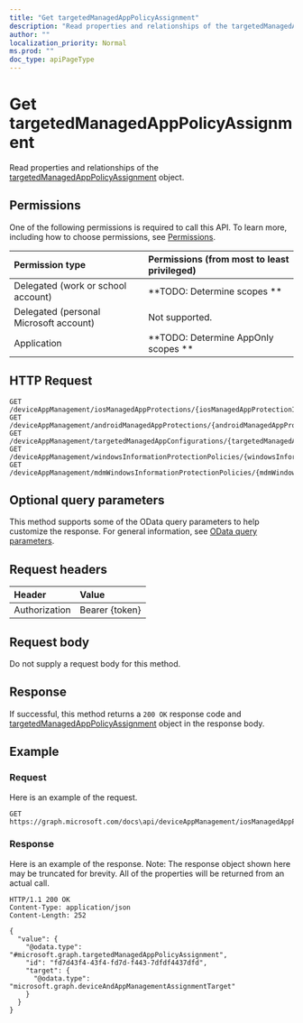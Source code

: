 ```yaml
---
title: "Get targetedManagedAppPolicyAssignment"
description: "Read properties and relationships of the targetedManagedAppPolicyAssignment object."
author: ""
localization_priority: Normal
ms.prod: ""
doc_type: apiPageType
---
```


# Get targetedManagedAppPolicyAssignment

Read properties and relationships of the [targetedManagedAppPolicyAssignment](../resources/targetedmanagedapppolicyassignment.md) object.

## Permissions
One of the following permissions is required to call this API. To learn more, including how to choose permissions, see [Permissions](/concepts/permissions-reference.md).

|Permission type|Permissions (from most to least privileged)|
|:---|:---|
|Delegated (work or school account)|**TODO: Determine scopes **|
|Delegated (personal Microsoft account)|Not supported.|
|Application|**TODO: Determine AppOnly scopes **|

## HTTP Request
<!-- {
  "blockType": "ignored"
}
-->
``` http
GET /deviceAppManagement/iosManagedAppProtections/{iosManagedAppProtectionId}/assignments/{targetedManagedAppPolicyAssignmentId}
GET /deviceAppManagement/androidManagedAppProtections/{androidManagedAppProtectionId}/assignments/{targetedManagedAppPolicyAssignmentId}
GET /deviceAppManagement/targetedManagedAppConfigurations/{targetedManagedAppConfigurationId}/assignments/{targetedManagedAppPolicyAssignmentId}
GET /deviceAppManagement/windowsInformationProtectionPolicies/{windowsInformationProtectionPolicyId}/assignments/{targetedManagedAppPolicyAssignmentId}
GET /deviceAppManagement/mdmWindowsInformationProtectionPolicies/{mdmWindowsInformationProtectionPolicyId}/assignments/{targetedManagedAppPolicyAssignmentId}
```

## Optional query parameters
This method supports some of the OData query parameters to help customize the response. For general information, see [OData query parameters](/graph/query-parameters).

## Request headers
|Header|Value|
|:---|:---|
|Authorization|Bearer {token}|

## Request body
Do not supply a request body for this method.

## Response
If successful, this method returns a `200 OK` response code and [targetedManagedAppPolicyAssignment](../resources/targetedmanagedapppolicyassignment.md) object in the response body.

## Example

### Request
Here is an example of the request.
<!-- {
  "blockType": "request",
  "name": "get_targetedmanagedapppolicyassignment"
}
-->
``` http
GET https://graph.microsoft.com/docs\api/deviceAppManagement/iosManagedAppProtections/{iosManagedAppProtectionId}/assignments/{targetedManagedAppPolicyAssignmentId}
```

### Response
Here is an example of the response. Note: The response object shown here may be truncated for brevity. All of the properties will be returned from an actual call.
<!-- {
  "blockType": "response",
  "truncated": true,
  "@odata.type": "microsoft.graph.targetedManagedAppPolicyAssignment"
}
-->
``` http
HTTP/1.1 200 OK
Content-Type: application/json
Content-Length: 252

{
  "value": {
    "@odata.type": "#microsoft.graph.targetedManagedAppPolicyAssignment",
    "id": "fd7d43f4-43f4-fd7d-f443-7dfdf4437dfd",
    "target": {
      "@odata.type": "microsoft.graph.deviceAndAppManagementAssignmentTarget"
    }
  }
}
```

